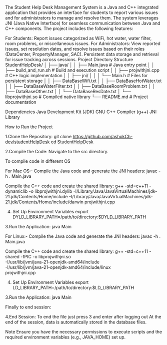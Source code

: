 The Student Help Desk Management System is a Java and C++ integrated application that provides an interface for students to report various issues and for administrators to manage and resolve them. The system leverages JNI (Java Native Interface) for seamless communication between Java and C++ components. The project includes the following features:

For Students: Report issues categorized as WiFi, hot water, water filter, room problems, or miscellaneous issues.
For Administrators: View reported issues, set resolution dates, and resolve issues based on their roles (DataCenter, PropertyManager, SAC).
Persistent data storage and retrieval for issue tracking across sessions.
Project Directory Structure
StudentHelpDesk/
│   ├── java/
│   │   ├── Main.java             # Java entry point
│   │   ├── build_and_run.sh         # Build and execution script
│   │   ├── projwithjni.cpp          # C++ logic implementation
│   │   ├── jni/
│   │   │   └── Main.h               # Files for persistent storage
│   │   ├── DataBaseWifi.txt
│   │   ├── DataBaseHotWater.txt
│   │   ├── DataBaseWaterFilter.txt
│   │   ├── DataBaseRoomProblem.txt
│   │   ├── DataBaseOther.txt
│   │   └── DataBaseResDate.txt
│   └── libprojwithjni.so            # Compiled native library
└── README.md                        # Project documentation

Dependencies
Java Development Kit (JDK)
GNU C++ Compiler (g++)
JNI Library

How to Run the Project

1.Clone the Repository:
git clone <https://github.com/ashokCh-dev/studentHelpDesk>
cd StudentHelpDesk

2.Compile the Code:
Navigate to the src directory.

To compile code in different OS

For Mac OS:-
Compile the Java code and generate the JNI headers:
javac -h . Main.java

Compile the C++ code and create the shared library:
g++ -std=c++11 -dynamiclib -o libprojwithjni.dylib -I/Library/Java/JavaVirtualMachines/jdk-21.jdk/Contents/Home/include -I/Library/Java/JavaVirtualMachines/jdk-21.jdk/Contents/Home/include/darwin projwithjni.cpp

4. Set Up Environment Variables
export DYLD_LIBRARY_PATH=/path/to/directory:$DYLD_LIBRARY_PATH

3.Run the Application:
java Main

For Linux:-
Compile the Java code and generate the JNI headers:
javac -h . Main.java

Compile the C++ code and create the shared library:
g++ -std=c++11 -shared -fPIC -o libprojwithjni.so \
    -I/usr/lib/jvm/java-21-openjdk-amd64/include \
    -I/usr/lib/jvm/java-21-openjdk-amd64/include/linux \
    projwithjni.cpp

4. Set Up Environment Variables
export LD_LIBRARY_PATH=/path/to/directory:$LD_LIBRARY_PATH

3.Run the Application:
java Main


Finally to end session:

4.End Session:
To end the file just press 3 and enter after logging out 
At the end of the session, data is automatically stored in the database files.

Note
Ensure you have the necessary permissions to execute scripts and the required environment variables (e.g., JAVA_HOME) set up.

